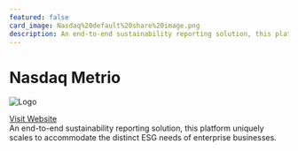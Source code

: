 ```yaml
---
featured: false
card_image: Nasdaq%20default%20share%20image.png
description: An end-to-end sustainability reporting solution, this platform uniquely scales to accommodate the distinct ESG needs of enterprise businesses.
---
```


# Nasdaq Metrio
<img src="Nasdaq%20default%20share%20image.png" alt="Logo" style="max-width: 200px; height: auto;">

<a href="https://www.nasdaq.com/solutions/corporate-esg-solutions/metrio">Visit Website</a>  
An end-to-end sustainability reporting solution, this platform uniquely scales to accommodate the distinct ESG needs of enterprise businesses.
